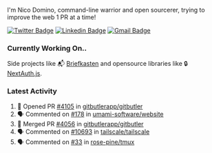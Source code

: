 
I'm Nico Domino, command-line warrior and open sourcerer, trying to improve the web 1 PR at a time!

[![Twitter Badge](https://img.shields.io/badge/-@ndom91-1ca0f1?style=flat-square&labelColor=1ca0f1&logo=twitter&logoColor=white&link=https://twitter.com/ndom91)](https://twitter.com/ndom91) [![Linkedin Badge](https://img.shields.io/badge/-ndom91-blue?style=flat-square&logo=Linkedin&logoColor=white&link=https://www.linkedin.com/in/ndom91/)](https://www.linkedin.com/in/ndom91/) [![Gmail Badge](https://img.shields.io/badge/-yo@ndo.dev-c14438?style=flat-square&logo=mail.ru&logoColor=white&link=mailto:yo@ndo.dev)](mailto:yo@ndo.dev)

### Currently Working On..

Side projects like 📬 [Briefkasten](https://briefkastenhq.com) and opensource libraries like 🔒 [NextAuth.js](https://github.com/nextauthjs/next-auth).

<!--START_SECTION_PROFILE_VIEWS:readme-info-->
<!--END_SECTION_PROFILE_VIEWS:readme-info-->

<!--START_SECTION_DAILY_COMMIT:readme-info-->
<!--END_SECTION_DAILY_COMMIT:readme-info-->

<!--START_SECTION_WEEKLY_COMMIT:readme-info-->
<!--END_SECTION_WEEKLY_COMMIT:readme-info-->

### Latest Activity

<!--START_SECTION:activity-->
1. 💪 Opened PR [#4105](https://github.com/gitbutlerapp/gitbutler/pull/4105) in [gitbutlerapp/gitbutler](https://github.com/gitbutlerapp/gitbutler)
2. 🗣 Commented on [#178](https://github.com/umami-software/website/issues/178#issuecomment-2173993942) in [umami-software/website](https://github.com/umami-software/website)
3. 🎉 Merged PR [#4056](https://github.com/gitbutlerapp/gitbutler/pull/4056) in [gitbutlerapp/gitbutler](https://github.com/gitbutlerapp/gitbutler)
4. 🗣 Commented on [#10693](https://github.com/tailscale/tailscale/issues/10693#issuecomment-2171668653) in [tailscale/tailscale](https://github.com/tailscale/tailscale)
5. 🗣 Commented on [#33](https://github.com/rose-pine/tmux/issues/33#issuecomment-2170426380) in [rose-pine/tmux](https://github.com/rose-pine/tmux)
<!--END_SECTION:activity-->

